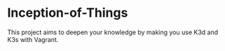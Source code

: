 # Inception-of-Things
This project aims to deepen your knowledge by making you use K3d and K3s with Vagrant.
